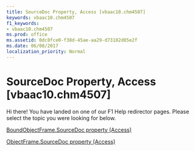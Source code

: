 ```yaml
---
title: SourceDoc Property, Access [vbaac10.chm4507]
keywords: vbaac10.chm4507
f1_keywords:
- vbaac10.chm4507
ms.prod: office
ms.assetid: 0dc8fce0-f38d-45ae-aa29-d73102d85e2f
ms.date: 06/08/2017
localization_priority: Normal
---
```



# SourceDoc Property, Access [vbaac10.chm4507]

Hi there! You have landed on one of our F1 Help redirector pages. Please select the topic you were looking for below.

[BoundObjectFrame.SourceDoc property (Access)](http://msdn.microsoft.com/library/5b0e6b68-6528-5a35-e31d-b93d119897cc%28Office.15%29.aspx)

[ObjectFrame.SourceDoc property (Access)](http://msdn.microsoft.com/library/23a45f7f-b4e2-fc93-6049-c9298e199202%28Office.15%29.aspx)



